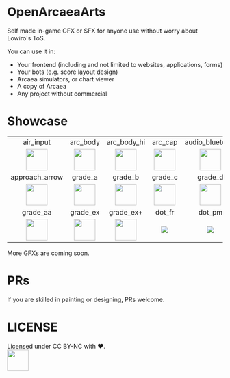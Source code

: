 # OpenArcaeaArts

Self made in-game GFX or SFX for anyone use without worry about Lowiro's ToS.

You can use it in:
 - Your frontend (including and not limited to websites, applications, forms)
 - Your bots (e.g. score layout design)
 - Arcaea simulators, or chart viewer
 - A copy of Arcaea
 - Any project without commercial

# Showcase
|      |      |      |      |      |
| :--: | :--: | :--: | :--: | :--: |
| air_input | arc_body | arc_body_hi | arc_cap | audio_bluetooth |
| <image src="img/air_input.png" height=50> | <image src="img/arc_body.png" height=50> | <image src="img/arc_body_hi.png" height=50> | <image src="img/arc_cap.png" height=50> | <image src="./img/audio_bluetooth.png" height=50> |
| approach_arrow | grade_a | grade_b | grade_c | grade_d |
| <image src= "img/approach_arrow.png" height=50> | <image src= "img/grade_a.png" height=50> | <image src= "img/grade_b.png" height=50> | <image src= "img/grade_c.png" height=50> | <image src= "img/grade_d.png" height=50> |
| grade_aa | grade_ex | grade_ex+ | dot_fr | dot_pm
| <image src= "img/grade_aa.png" height=50> | <image src= "img/grade_ex.png" height=50> | <image src= "img/grade_ex+.png" height=50> | <image src= "img/dot_fr.png"> | <image src= "img/dot_pm.png"> |

More GFXs are coming soon.

# PRs
If you are skilled in painting or designing, PRs welcome.

# LICENSE
Licensed under CC BY-NC with ❤.  
<image src="res/by-nc.png" height=50>